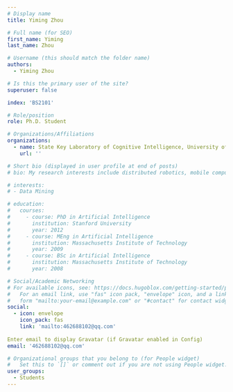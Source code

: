 ```yaml
---
# Display name
title: Yiming Zhou

# Full name (for SEO)
first_name: Yiming
last_name: Zhou

# Username (this should match the folder name)
authors:
  - Yiming Zhou

# Is this the primary user of the site?
superuser: false

index: 'BS2101'

# Role/position
role: Ph.D. Student

# Organizations/Affiliations
organizations:
  - name: State Key Laboratory of Cognitive Intelligence, University of Science and Technology of China
    url: ''

# Short bio (displayed in user profile at end of posts)
# bio: My research interests include distributed robotics, mobile computing and programmable matter.

# interests:
# - Data Mining

# education:
#   courses:
#     - course: PhD in Artificial Intelligence
#       institution: Stanford University
#       year: 2012
#     - course: MEng in Artificial Intelligence
#       institution: Massachusetts Institute of Technology
#       year: 2009
#     - course: BSc in Artificial Intelligence
#       institution: Massachusetts Institute of Technology
#       year: 2008

# Social/Academic Networking
# For available icons, see: https://docs.hugoblox.com/getting-started/page-builder/#icons
#   For an email link, use "fas" icon pack, "envelope" icon, and a link in the
#   form "mailto:your-email@example.com" or "#contact" for contact widget.
social:
  - icon: envelope
    icon_pack: fas
    link: 'mailto:462688102@qq.com'
    
Enter email to display Gravatar (if Gravatar enabled in Config)
email: '462688102@qq.com'

# Organizational groups that you belong to (for People widget)
#   Set this to `[]` or comment out if you are not using People widget.
user_groups:
  - Students
---
```


